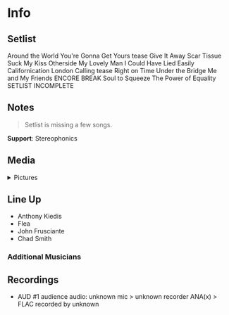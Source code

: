 # Info

## Setlist

Around the World
You're Gonna Get Yours tease
Give It Away
Scar Tissue
Suck My Kiss
Otherside
My Lovely Man
I Could Have Lied
Easily
Californication
London Calling tease
Right on Time
Under the Bridge
Me and My Friends
ENCORE BREAK
Soul to Squeeze
The Power of Equality
SETLIST INCOMPLETE
## Notes

> Setlist is missing a few songs.

**Support**: Stereophonics

## Media 

<details>
  <summary>Pictures</summary>
  <!--<img alt="Setlist" title="Setlist" src="_.jpg" height="200" />
  <img alt="Clipping" title="Clipping" src="_.jpg" height="200" />
  <img alt="Flyer" title="Flyer" src="_.jpg" height="200" />-->
</details>

## Line Up

* Anthony Kiedis
* Flea
* John Frusciante
* Chad Smith

### Additional Musicians

## Recordings

* AUD #1 audience audio: unknown mic > unknown recorder ANA(x) > FLAC recorded by unknown